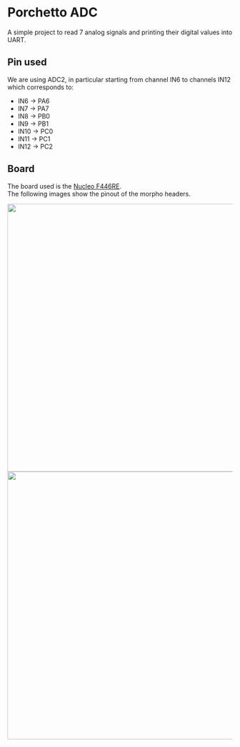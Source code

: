 # Porchetto ADC
A simple project to read 7 analog signals and printing their digital values into UART.

## Pin used
We are using ADC2, in particular starting from channel IN6 to channels IN12 which corresponds to:
- IN6 $\rightarrow$ PA6
- IN7 $\rightarrow$ PA7
- IN8 $\rightarrow$ PB0
- IN9 $\rightarrow$ PB1
- IN10 $\rightarrow$ PC0
- IN11 $\rightarrow$ PC1
- IN12 $\rightarrow$ PC2


## Board
The board used is the [Nucleo F446RE](https://os.mbed.com/platforms/ST-Nucleo-F446RE/).\
The following images show the pinout of the morpho headers.

<div align="center">
    <img src="https://os.mbed.com/media/uploads/jeromecoutant/nucleo_f446re_morpho_left_2021_10_26.png" width="600"/>
    <img src="https://os.mbed.com/media/uploads/jeromecoutant/nucleo_f446re_morpho_right_2021_10_26.png" width="600"/>
</div>